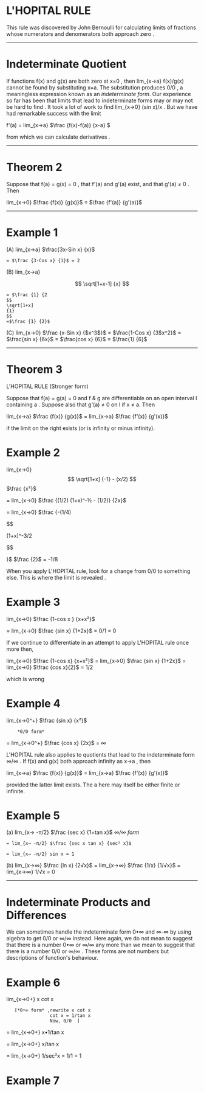 
# L'HOPITAL RULE 

This rule was discovered by John Bernoulli for calculating limits of fractions whose numerators and denomerators both approach zero .

___________________________________

# Indeterminate Quotient 

If functions f(x) and g(x) are both zero at x=0 , then lim_{x→a} f(x)/g(x) cannot be found by substituting x=a. The substitution produces 0/0 , a meaningless expression known as an *indeterminate form*. Our experience so far has been that limits that lead to indeterminate forms may or may not be hard to find . It took a lot of work to find lim_{x→0} (sin x)/x . But we have had remarkable success with the limit 

  f'(a) = lim_{x→a} $\frac {f(x)-f(a)} {x-a} $

from which we can calculate derivatives . 

___________________________________

# Theorem 2

Suppose that f(a) = g(x) = 0 , that f'(a) and g'(a) exist, and that g'(a) ≠ 0 . Then 

  lim_{x→0} $\frac {f(x)} {g(x)}$ = $\frac {f'(a)} {g'(a)}$

___________________________________

# Example 1

(A) lim_{x→a} $\frac{3x-Sin x} {x}$

    = $\frac {3-Cos x} {1}$ = 2

(B) lim_{x→a}

$$ 
\sqrt[1+x-1] 
{x}
$$

    = $\frac {1} {2 
    $$ 
    \sqrt[1+x]
    {1}
    $$
    =$\frac {1} {2}$

(C) lim_{x→0} 
$\frac {x-Sin x} {$x^3$}$ 
    = $\frac{1-Cos x} {3$x^2}$
    = $\frac{sin x} {6x}$ 
    = $\frac{cos x} {6}$
    = $\frac{1} {6}$

___________________________________

# Theorem 3

L'HOPITAL RULE (Stronger form)

Suppose that f(a) = g(a) = 0 and f & g are differentiable on an open interval I containing a . Suppose also that g'(a) ≠ 0 on I if x ≠ a. Then 

lim_{x→a} $\frac {f(x)} {g(x)}$ = lim_{x→a} $\frac {f'(x)} {g'(x)}$

if the limit on the right exists (or is infinity or minus infinity).


# Example 2

  lim_{x→0}
  $$
  \sqrt[1+x] {-1} - (x/2)
  $$
  $\frac {x²}$

  = lim_{x→0}
  $\frac {(1/2) (1+x)^-½ - (1/2)} {2x}$

  = lim_{x→0}
  $\frac {-(1/4)
 
  $$
 
  (1+x)^-3/2
 
  $$
 
  }$ $\frac {2}$ = -1/8

When you apply L'HOPITAL rule, look for a change from 0/0 to something else. This is where the limit is revealed .


  # Example 3

 lim_{x→0} $\frac {1-cos x } {x+x²}$

  = lim_{x→0} $\frac {sin x} {1+2x}$ = 0/1 = 0

If we continue to differentiate in an attempt to apply L'HOPITAL rule once more then,

  lim_{x→0} $\frac {1-cos x} {x+x²}$ = lim_{x→0} $\frac {sin x} {1+2x}$ = lim_{x→0} $\frac {cos x}{2}$ = 1/2 

which is wrong 


# Example 4 

  lim_{x→0^+} $\frac {sin x} {x²}$
      
        *0/0 form*
 
  = lim_{x→0^+} $\frac {cos x} {2x}$ = ∞

L'HOPITAL rule also applies to quotients that lead to the indeterminate form ∞/∞ . If f(x) and g(x) both approach infinity as x→a , then 

  lim_{x→a} $\frac {f(x)} {g(x)}$   = lim_{x→a} $\frac {f'(x)} {g'(x)}$

 provided the latter limit exists. The a here may itself be either finite or infinite. 


 # Example 5

(a) lim_{x→ -π/2} $\frac {sec x} {1+tan x}$       *∞/∞ form*
    
    = lim_{x→ -π/2} $\frac {sec x tan x} {sec² x}$ 
    
    = lim_{x→ -π/2} sin x = 1

 (b) lim_{x→∞} $\frac {ln x} {2√x}$ = lim_{x→∞} $\frac {1/x} {1/√x}$ = lim_{x→∞} 1/√x = 0

__________________________________ 
 
# Indeterminate Products and Differences

We can sometimes handle the indeterminate form 0•∞ and ∞-∞ by using algebra to get 0/0 or ∞/∞ instead. Here again, we do not mean to suggest that there is a number 0•∞ or ∞/∞ any more than we mean to suggest that there is a number 0/0 or ∞/∞ . These forms are not numbers but descriptions of function's behaviour. 

# Example 6 

  lim_{x→0+} x cot x  

       [*0•∞ form* ,rewrite x cot x
                    cot x = 1/tan x
                    Now, 0/0  ]
                    
  = lim_{x→0+} x•1/tan x

  = lim_{x→0+} x/tan x 

  = lim_{x→0+} 1/sec²x = 1/1 = 1

  
# Example 7

  







  
